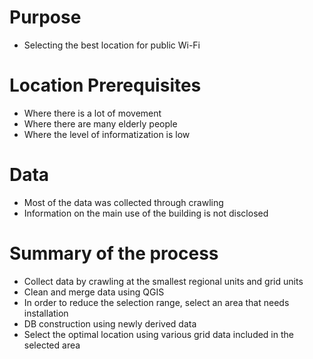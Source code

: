 # Purpose
- Selecting the best location for public Wi-Fi

# Location Prerequisites
- Where there is a lot of movement
- Where there are many elderly people
- Where the level of informatization is low

# Data
- Most of the data was collected through crawling
- Information on the main use of the building is not disclosed

# Summary of the process
- Collect data by crawling at the smallest regional units and grid units
- Clean and merge data using QGIS 
- In order to reduce the selection range, select an area that needs installation
- DB construction using newly derived data
- Select the optimal location using various grid data included in the selected area
